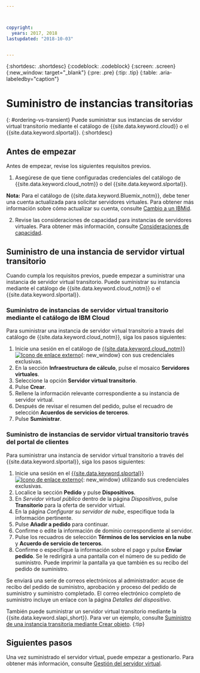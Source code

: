 ```yaml
---



copyright:
  years: 2017, 2018
lastupdated: "2018-10-03"


---
```


{:shortdesc: .shortdesc}
{:codeblock: .codeblock}
{:screen: .screen}
{:new_window: target="_blank"}
{:pre: .pre}
{:tip: .tip}
{:table: .aria-labeledby="caption"}

# Suministro de instancias transitorias
{: #ordering-vs-transient}
Puede suministrar sus instancias de servidor virtual transitorio mediante el catálogo de {{site.data.keyword.cloud}} o el {{site.data.keyword.slportal}}.
{:shortdesc}

## Antes de empezar
Antes de empezar, revise los siguientes requisitos previos.

  1. Asegúrese de que tiene configuradas credenciales del catálogo de {{site.data.keyword.cloud_notm}} o del {{site.data.keyword.slportal}}.
  
  **Nota:** Para el catálogo de {{site.data.keyword.Bluemix_notm}}, debe tener una cuenta actualizada para solicitar servidores virtuales. Para obtener más información sobre cómo actualizar su cuenta, consulte [Cambio a un IBMid](https://console.bluemix.net/docs/admin/softlayerlink.html).

  2. Revise las consideraciones de capacidad para instancias de servidores virtuales. Para obtener más información, consulte [Consideraciones de capacidad](ts_capacity_bp.html).

## Suministro de una instancia de servidor virtual transitorio 
Cuando cumpla los requisitos previos, puede empezar a suministrar una instancia de servidor virtual transitorio. Puede suministrar su instancia mediante el catálogo de {{site.data.keyword.cloud_notm}} o el {{site.data.keyword.slportal}}.

### Suministro de instancias de servidor virtual transitorio mediante el catálogo de IBM Cloud
Para suministrar una instancia de servidor virtual transitorio a través del catálogo de {{site.data.keyword.cloud_notm}}, siga los pasos siguientes:

  1. Inicie una sesión en el catálogo de [{{site.data.keyword.cloud_notm}} ![Icono de enlace externo](../icons/launch-glyph.svg "Icono de enlace externo")](https://console.bluemix.net/catalog/){: new_window} con sus credenciales exclusivas.  
  2. En la sección **Infraestructura de cálculo**, pulse el mosaico **Servidores virtuales**.
  3. Seleccione la opción **Servidor virtual transitorio**.
  4. Pulse **Crear**.
  5. Rellene la información relevante correspondiente a su instancia de servidor virtual.
  6. Después de revisar el resumen del pedido, pulse el recuadro de selección **Acuerdos de servicios de terceros**.
  7. Pulse **Suministrar**.
  
### Suministro de instancias de servidor virtual transitorio través del portal de clientes
Para suministrar una instancia de servidor virtual transitorio a través del {{site.data.keyword.slportal}}, siga los pasos siguientes:

  1. Inicie una sesión en el [{{site.data.keyword.slportal}} ![Icono de enlace externo](../icons/launch-glyph.svg "Icono de enlace externo")](https://control.softlayer.com/){: new_window} utilizando sus credenciales exclusivas.
  2. Localice la sección **Pedido** y pulse **Dispositivos**.
  3. En *Servidor virtual público* dentro de la página *Dispositivos*, pulse **Transitorio** para la oferta de servidor virtual.
  4. En la página *Configurar su servidor de nube*, especifique toda la información pertinente.
  5. Pulse **Añadir a pedido** para continuar.
  6. Confirme o edite la información de dominio correspondiente al servidor.
  7. Pulse los recuadros de selección **Términos de los servicios en la nube** y **Acuerdo de servicio de terceros**.
  8. Confirme o especifique la información sobre el pago y pulse **Enviar pedido**. Se le redirigirá a una pantalla con el número de su pedido de suministro. Puede imprimir la pantalla ya que también es su recibo del pedido de suministro.

 Se enviará una serie de correos electrónicos al administrador: acuse de recibo del pedido de suministro, aprobación y proceso del pedido de suministro y suministro completado. El correo electrónico completo de suministro incluye un enlace con la página *Detalles del dispositivo*.

También puede suministrar un servidor virtual transitorio mediante la {{site.data.keyword.slapi_short}}. Para ver un ejemplo, consulte [Suministro de una instancia transitoria mediante Crear objeto](../vsi/vsi_provision_api.html#api-rest-transient).
{:tip}

## Siguientes pasos
Una vez suministrado el servidor virtual, puede empezar a gestionarlo. Para obtener más información, consulte [Gestión del servidor virtual](../vsi/vsi_managing.html).
